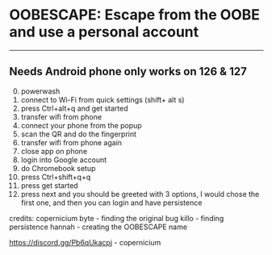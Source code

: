 # OOBESCAPE: Escape from the OOBE and use a personal account
---
Needs Android phone
only works on 126 & 127
---
0. powerwash
1. connect to Wi-Fi from quick settings (shift+ alt s)
2. press Ctrl+alt+q and get started
3. transfer wifi from phone
4. connect your phone from the popup
5. scan the QR and do the fingerprint
6. transfer wifi from phone again
7. close app on phone
8. login into Google account
9. do Chromebook setup 
10. press Ctrl+shift+q+q
11. press get started
12. press next
and you should be greeted with 3 options, I would chose the first one, and then you can login and have persistence

credits: copernicium
byte - finding the original bug
killo - finding persistence
hannah - creating the OOBESCAPE name


https://discord.gg/Pb6qUkacpj - copernicium
